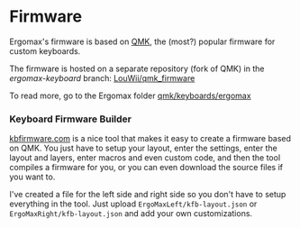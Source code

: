 # Firmware

Ergomax's firmware is based on [QMK](https://qmk.fm/), the (most?) popular firmware for custom keyboards.

The firmware is hosted on a separate repository (fork of QMK) in the *ergomax-keyboard* branch: [LouWii/qmk_firmware](https://github.com/LouWii/qmk_firmware)

To read more, go to the Ergomax folder [qmk/keyboards/ergomax](https://github.com/LouWii/qmk_firmware/tree/ergomax-keyboard/keyboards/ergomax)

### Keyboard Firmware Builder

[kbfirmware.com](https://kbfirmware.com/) is a nice tool that makes it easy to create a firmware based on QMK. You just have to setup your layout, enter the settings, enter the layout and layers, enter macros and even custom code, and then the tool compiles a firmware for you, or you can even download the source files if you want to.

I've created a file for the left side and right side so you don't have to setup everything in the tool. Just upload `ErgoMaxLeft/kfb-layout.json` or  `ErgoMaxRight/kfb-layout.json` and add your own customizations.